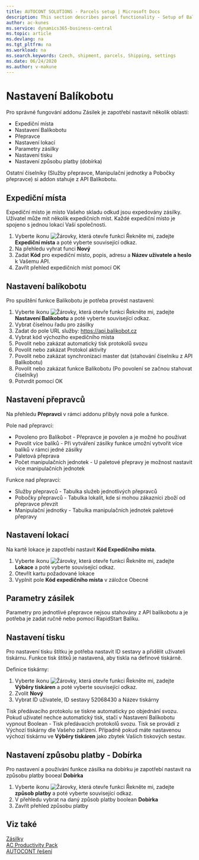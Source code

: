 ```yaml
---
title: AUTOCONT SOLUTIONS - Parcels setup | Microsoft Docs
description: This section describes parcel functionality - Setup of Balikobot
author: ac-kunes
ms.service: dynamics365-business-central
ms.topic: article
ms.devlang: na
ms.tgt_pltfrm: na
ms.workload: na
ms.search.keywords: Czech, shipment, parcels, Shipping, settings
ms.date: 06/24/2020
ms.author: v-makune
---
```


# Nastavení Balíkobotu

Pro správné fungování addonu Zásilek je zapotřebí nastavit několik oblastí:

- Expediční místa
- Nastavení Balíkobotu
- Přepravce
- Nastavení lokací
- Parametry zásilky
- Nastavení tisku
- Nastavení způsobu platby (dobírka)


Ostatní číselníky (Služby přepravce, Manipulační jednotky a Pobočky přepravce) si addon stahuje z API Balíkobotu.


## Expediční místa

Expediční místo je místo Vašeho skladu odkud jsou expedovány zásilky. Uživatel může mít několik expedičních míst. Každé expediční místo je spojeno s jednou lokací Vaší společnosti. 

1. Vyberte ikonu ![Žárovky, která otevře funkci Řekněte mi](media/ui-search/search_small.png "Řekněte mi, co chcete dělat"), zadejte **Expediční místa** a poté vyberte související odkaz. 
2. Na přehledu vyhrat funci **Nový**
3. Zadat **Kód** pro expediční místo, popis, adresu a **Název uživatele a heslo** k Vašemu API.
4. Zavřít přehled expedičních míst pomocí OK
## Nastavení balíkobotu

Pro spuštění funkce Balíkobotu je potřeba provést nastavení:

1. Vyberte ikonu ![Žárovky, která otevře funkci Řekněte mi](media/ui-search/search_small.png "Řekněte mi, co chcete dělat"), zadejte **Nastavení Balíkobotu** a poté vyberte související odkaz.
2. Vybrat číselnou řadu pro zásilky
3. Zadat do pole URL služby: https://api.balikobot.cz
4. Vybrat kód výchozího expedičního místa
5. Povolit nebo zakázat automatický tisk protokolů svozu
6. Povolit nebo zakázat Protokol aktivity
7. Povolit nebo zakázat synchronizaci master dat (stahování číselníku z API Balíkobotu)
8. Povolit nebo zakázat funkce Balíkobotu (Po povolení se začnou stahovat číselníky)
9. Potvrdit pomocí OK

## Nastavení přepravců

Na přehledu **Přepravci** v rámci addonu přibyly nová pole a funkce.

Pole nad přepravci:

- Povoleno pro Balíkobot - Přepravce je povolen a je možné ho používat
- Povolit více balíků - Při vytváření zásilky funkce umožní vytvořit více balíků v rámci jedné zásilky
- Paletová přeprava
- Počet manipulačních jednotek - U paletové přepravy je možnost nastavit více manipulačních jednotek

Funkce nad přepravci:

- Služby přepravců - Tabulka služeb jednotlivých přepravců
- Pobočky přepravců - Tabulka lokalit, kde si mohou zákazníci zboží od přepravce převzít 
- Manipulační jednotky - Tabulka manipulačních jednotek paletové přepravy

## Nastavení lokací

Na kartě lokace je zapotřebí nastavit **Kód Expedičního místa**. 

1. Vyberte ikonu ![Žárovky, která otevře funkci Řekněte mi](media/ui-search/search_small.png "Řekněte mi, co chcete dělat"), zadejte **Lokace** a poté vyberte související odkaz.
2. Otevřít kartu požadované lokace
3. Vyplnit pole **Kód expedičního místa** v záložce Obecné


## Parametry zásilek

Parametry pro jednotlivé přepravce nejsou stahovány z API balíkobotu a je potřeba je zadat ručně nebo pomocí RapidStart Balíku.


 ## Nastavení tisku

 Pro nastavení tisku štítku je potřeba nastavit ID sestavy a přidělit uživateli tiskárnu. Funkce tisk štítků je nastavená, aby tiskla na definové tiskárně.

Definice tiskárny:
1. Vyberte ikonu ![Žárovky, která otevře funkci Řekněte mi](media/ui-search/search_small.png "Řekněte mi, co chcete dělat"), zadejte **Výběry tiskáren** a poté vyberte související odkaz. 
2. Zvolit **Nový**
3. Vybrat ID uživatele, ID sestavy 52068430 a Název tiskárny

Tisk předávacího protokolu se tiskne automaticky po objednání svozu. Pokud uživatel nechce automatický tisk, stačí v Nastavení Balíkobotu vypnout Boolean - Tisk předávacích protokolů svozu. Tisk se provádí z Výchozí tiskárny dle Vašeho zařízení. Případně pokud máte nastavenou výchozí tiskárnu ve **Výběry tiskáren** jako zbytek Vašich tiskových sestav.

## Nastavení způsobu platby - Dobírka

Pro nastavení a používání funkce zásilka na dobírku je zapotřebí nastavit na způsobu platby booeal **Dobírka**

1.  Vyberte ikonu ![Žárovky, která otevře funkci Řekněte mi](media/ui-search/search_small.png "Řekněte mi, co chcete dělat"), zadejte **způsob platby** a poté vyberte související odkaz.  
2. V přehledu vybrat na daný způsob platby boolean **Dobírka**
3. Zavřít přehled způsobu platby

## Viz také
[Zásilky](ac-parcels.md)  
[AC Productivity Pack](ac-productivity-pack.md)  
[AUTOCONT řešení](index.md)
